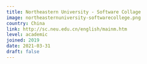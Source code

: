 ```yaml
---
title: Northeastern University - Software Collage
image: northeasternuniversity-softwarecollege.png
country: China
link: http://sc.neu.edu.cn/english/mainm.htm
level: academic
joined: 2019
date: 2021-03-31
draft: false
---
```

